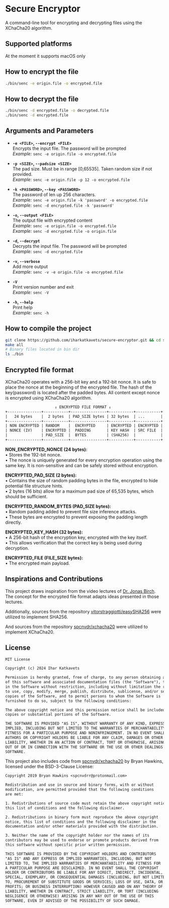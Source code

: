 # Secure Encryptor

A command-line tool for encrypting and decrypting files using the XChaCha20 algorithm.

## Supported platforms

At the moment it supports macOS only

## How to encrypt the file

```bash
./bin/senc -e origin.file -o encrypted.file 
```

## How to decrypt the file

```bash
./bin/senc -d encrypted.file -o decrypted.file
./bin/senc -d encrypted.file
```

## Arguments and Parameters

- **`-e <FILE>`, `--encrypt <FILE>`**  
  Encrypts the input file. The password will be prompted  
  _Example:_ `senc -e origin.file -o encrypted.file`

- **`-p <SIZE>`, `--padsize <SIZE>`**  
  The pad size. Must be in range [0,65535]. Taken random size if
  not provided.  
  _Example:_ `senc -e origin.file -p 12 -o encrypted.file`

- **`-k <PASSWORD>`, `--key <PASSWORD>`**  
  The password of len up 256 characters.  
  _Example:_ `senc -e origin.file -k 'password' -o encrypted.file`  
  _Example:_ `senc -d encrypted.file -k 'password'`

- **`-o`, `--output <FILE>`**  
  The output file with encrypted content  
  _Example:_ `senc -e origin.file -o encrypted.file`  
  _Example:_ `senc -d encrypted.file -o origin.file`

- **`-d`, `--decrypt`**  
  Decrypts the input file. The password will be prompted  
  _Example:_ `senc -d encrypted.file`

- **`-v`, `--verbose`**  
  Add more output  
  _Example:_ `senc -v -e origin.file -o encrypted.file`

- **`-V`**  
  Print version number and exit  
  _Example:_ `senc -V`

- **`-h`, `--help`**  
  Print help  
  _Example:_ `senc -h`

## How to compile the project

```bash
git clone https://github.com/iharkatkavets/secure-encryptor.git && cd secure-encryptor
make all
# Binary files located in bin dir
ls ./bin
```

## Encrypted file format

XChaCha20 operates with a 256-bit key and a 192-bit nonce. It is safe to place
the nonce at the beginning of the encrypted file. The hash of the key(password)
is located after the padded bytes.
All content except nonce is encrypted using XChaCha20 algorithm.

```txt
                      ↓ ENCRYPTED FILE FORMAT ↓                      
+---------------+-----------+----------------+-----------+-----------+
|   24 bytes    |  2 bytes  | PAD_SIZE bytes | 32 bytes  | ...       |
+---------------+-----------+----------------+-----------+-----------+
| NON ENCRYPTED | RANDOM    |  ENCRYPTED     | ENCRYPTED | ENCRYPTED |
| NONCE (IV)    | ENCRYPTED |  PADDING       | KEY HASH  | SRC FILE  |
|               | PAD_SIZE  |  BYTES         | (SHA256)  |           |
+---------------+-----------+----------------+-----------+-----------+
```

**NON_ENCRYPTED_NONCE (24 bytes):**  
• Stores the 192-bit nonce.  
• The nonce is uniquely generated for every encryption operation using the same
key. It is non-sensitive and can be safely stored without encryption.

**ENCRYPTED_PAD_SIZE (2 bytes):**  
• Contains the size of random padding bytes in the file, encrypted to hide
potential file structure hints.  
• 2 bytes (16 bits) allow for a maximum pad size of 65,535 bytes, which should
be sufficient.

**ENCRYPTED_RANDOM_BYTES (PAD_SIZE bytes):**  
• Random padding added to prevent file size inference attacks.  
• These bytes are encrypted to prevent exposing the padding length directly.  

**ENCRYPTED_KEY_HASH (32 bytes):**  
• A 256-bit hash of the encryption key, encrypted with the key itself.  
• This allows verification that the correct key is being used during decryption.

**ENCRYPTED_FILE (FILE_SIZE bytes):**  
• The encrypted main payload.

## Inspirations and Contributions

This project draws inspiration from the video lectures of [Dr. Jonas
Birch](https://www.linkedin.com/in/jonasbirch/). The concept for the encrypted
file format adapts ideas presented in those lectures.

Additionally, sources from the repository
[vitorstraggiotti/easySHA256](https://github.com/vitorstraggiotti/easySHA256)
were utilized to implement SHA256.

And sources from the repository
[spcnvdr/xchacha20](https://github.com/spcnvdr/xchacha20) were utilized to
implement XChaCha20.

## License

```txt
MIT License

Copyright (c) 2024 Ihar Katkavets

Permission is hereby granted, free of charge, to any person obtaining a copy
of this software and associated documentation files (the "Software"), to deal
in the Software without restriction, including without limitation the rights
to use, copy, modify, merge, publish, distribute, sublicense, and/or sell
copies of the Software, and to permit persons to whom the Software is
furnished to do so, subject to the following conditions:

The above copyright notice and this permission notice shall be included in all
copies or substantial portions of the Software.

THE SOFTWARE IS PROVIDED "AS IS", WITHOUT WARRANTY OF ANY KIND, EXPRESS OR
IMPLIED, INCLUDING BUT NOT LIMITED TO THE WARRANTIES OF MERCHANTABILITY,
FITNESS FOR A PARTICULAR PURPOSE AND NONINFRINGEMENT. IN NO EVENT SHALL THE
AUTHORS OR COPYRIGHT HOLDERS BE LIABLE FOR ANY CLAIM, DAMAGES OR OTHER
LIABILITY, WHETHER IN AN ACTION OF CONTRACT, TORT OR OTHERWISE, ARISING FROM,
OUT OF OR IN CONNECTION WITH THE SOFTWARE OR THE USE OR OTHER DEALINGS IN THE
SOFTWARE.
```

This project also includes code from
[spcnvdr/xchacha20](https://github.com/spcnvdr/xchacha20) by Bryan Hawkins,
licensed under the BSD-3-Clause License:

```txt
Copyright 2019 Bryan Hawkins <spcnvdrr@protonmail.com>

Redistribution and use in source and binary forms, with or without
modification, are permitted provided that the following conditions
are met:

1. Redistributions of source code must retain the above copyright notice,
this list of conditions and the following disclaimer.

2. Redistributions in binary form must reproduce the above copyright
notice, this list of conditions and the following disclaimer in the
documentation and/or other materials provided with the distribution.

3. Neither the name of the copyright holder nor the names of its
contributors may be used to endorse or promote products derived from
this software without specific prior written permission.

THIS SOFTWARE IS PROVIDED BY THE COPYRIGHT HOLDERS AND CONTRIBUTORS
"AS IS" AND ANY EXPRESS OR IMPLIED WARRANTIES, INCLUDING, BUT NOT
LIMITED TO, THE IMPLIED WARRANTIES OF MERCHANTABILITY AND FITNESS FOR
A PARTICULAR PURPOSE ARE DISCLAIMED. IN NO EVENT SHALL THE COPYRIGHT
HOLDER OR CONTRIBUTORS BE LIABLE FOR ANY DIRECT, INDIRECT, INCIDENTAL,
SPECIAL, EXEMPLARY, OR CONSEQUENTIAL DAMAGES (INCLUDING, BUT NOT LIMITED
TO, PROCUREMENT OF SUBSTITUTE GOODS OR SERVICES; LOSS OF USE, DATA, OR
PROFITS; OR BUSINESS INTERRUPTION) HOWEVER CAUSED AND ON ANY THEORY OF
LIABILITY, WHETHER IN CONTRACT, STRICT LIABILITY, OR TORT (INCLUDING
NEGLIGENCE OR OTHERWISE) ARISING IN ANY WAY OUT OF THE USE OF THIS
SOFTWARE, EVEN IF ADVISED OF THE POSSIBILITY OF SUCH DAMAGE.
```
